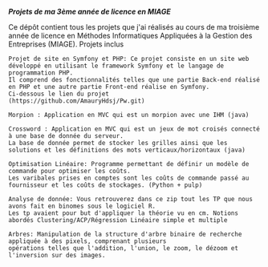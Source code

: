 ***Projets de ma 3ème année de licence en MIAGE***

Ce dépôt contient tous les projets que j'ai réalisés au cours de ma troisième année de licence en Méthodes Informatiques Appliquées à la Gestion des Entreprises (MIAGE).
Projets inclus

    Projet de site en Symfony et PHP: Ce projet consiste en un site web développé en utilisant le framework Symfony et le langage de programmation PHP. 
    Il comprend des fonctionnalités telles que une partie Back-end réalisé en PHP et une autre partie Front-end réalise en Symfony. 
    Ci-dessous le lien du projet 
    (https://github.com/AmauryHdsj/Pw.git)

    Morpion : Application en MVC qui est un morpion avec une IHM (java)

    Crossword : Application en MVC qui est un jeux de mot croisés connecté à une base de donnée du serveur. 
    La base de donnée permet de stocker les grilles ainsi que les solutions et les définitions des mots verticaux/horizontaux (java)

    Optimisation Linéaire: Programme permettant de définir un modèle de commande pour optimiser les coûts. 
    Les varibales prises en comptes sont les coûts de commande passé au fournisseur et les coûts de stockages. (Python + pulp)

    Analyse de donnée: Vous retrouverez dans ce zip tout les TP que nous avons fait en binomes sous le logiciel R. 
    Les tp avaient pour but d'appliquer la théorie vu en cm. Notions abordés Clustering/ACP/Régression Linéaire simple et multiple

    Arbres: Manipulation de la structure d'arbre binaire de recherche appliquée à des pixels, comprenant plusieurs 
    opérations telles que l'addition, l'union, le zoom, le dézoom et l'inversion sur des images.
